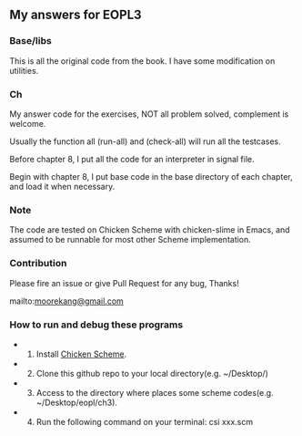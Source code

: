
## My answers for EOPL3

### Base/libs

This is all the original code from the book. I have some modification on utilities.

### Ch

My answer code for the exercises, NOT all problem solved, complement is welcome.

Usually the function all (run-all) and (check-all) will run all the testcases.

Before chapter 8, I put all the code for an interpreter in signal file.

Begin with chapter 8, I put base code in the base directory of each chapter, and load it when necessary.

### Note
The code are tested on Chicken Scheme with chicken-slime in Emacs,
and assumed to be runnable for most other Scheme implementation.

### Contribution
Please fire an issue or give Pull Request for any bug, Thanks!

mailto:moorekang@gmail.com

### How to run and debug these programs
* 1. Install [Chicken Scheme](http://www.call-cc.org/).
* 2. Clone this github repo to your local directory(e.g. ~/Desktop/)
* 3. Access to the directory where places some scheme codes(e.g. ~/Desktop/eopl/ch3).
* 4. Run the following command on your terminal: csi xxx.scm
